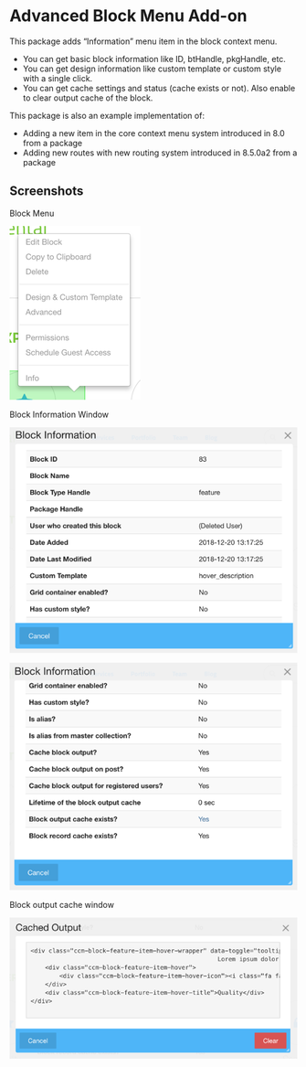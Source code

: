 # Advanced Block Menu Add-on

This package adds “Information” menu item in the block context menu.

* You can get basic block information like ID, btHandle, pkgHandle, etc.
* You can get design information like custom template or custom style with a single click.
* You can get cache settings and status (cache exists or not). Also enable to clear output cache of the block.

This package is also an example implementation of:

* Adding a new item in the core context menu system introduced in 8.0 from a package
* Adding new routes with new routing system introduced in 8.5.0a2 from a package

## Screenshots

Block Menu

![](screenshot1.png)

Block Information Window

![](screenshot2.png)

![](screenshot3.png)

Block output cache window

![](screenshot4.png)
